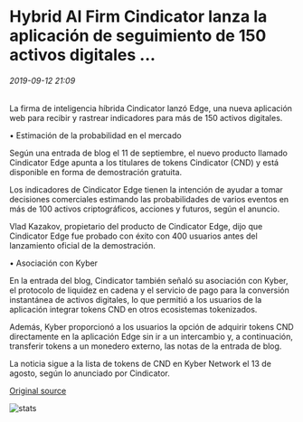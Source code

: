 # Hybrid AI Firm Cindicator lanza la aplicación de seguimiento de 150 activos digitales ...

###### 2019-09-12 21:09

La firma de inteligencia híbrida Cindicator lanzó Edge, una nueva aplicación web para recibir y rastrear indicadores para más de 150 activos digitales.

• Estimación de la probabilidad en el mercado

Según una entrada de blog el 11 de septiembre, el nuevo producto llamado Cindicator Edge apunta a los titulares de tokens Cindicator (CND) y está disponible en forma de demostración gratuita.

Los indicadores de Cindicator Edge tienen la intención de ayudar a tomar decisiones comerciales estimando las probabilidades de varios eventos en más de 100 activos criptográficos, acciones y futuros, según el anuncio.

Vlad Kazakov, propietario del producto de Cindicator Edge, dijo que Cindicator Edge fue probado con éxito con 400 usuarios antes del lanzamiento oficial de la demostración.

• Asociación con Kyber

En la entrada del blog, Cindicator también señaló su asociación con Kyber, el protocolo de liquidez en cadena y el servicio de pago para la conversión instantánea de activos digitales, lo que permitió a los usuarios de la aplicación integrar tokens CND en otros ecosistemas tokenizados.

Además, Kyber proporcionó a los usuarios la opción de adquirir tokens CND directamente en la aplicación Edge sin ir a un intercambio y, a continuación, transferir tokens a un monedero externo, las notas de la entrada de blog.

La noticia sigue a la lista de tokens de CND en Kyber Network el 13 de agosto, según lo anunciado por Cindicator.

[Original source](https://cointelegraph.com/news/hybrid-ai-firm-cindicator-launches-tracking-app-for-150-digital-assets)

![stats](https://c.statcounter.com/11760860/0/a89fa40b/1/ "stats")
